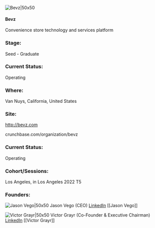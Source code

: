 

![Bevz|50x50](https://res.cloudinary.com/crunchbase-production/image/upload/uqr1lzkjyprkl9qdhxib)

#### Bevz
Convenience store technology and services platform

### Stage: 
Seed - Graduate 

### Current Status: 
Operating

### Where:
Van Nuys, California, United States

### Site:
http://bevz.com



crunchbase.com/organization/bevz

### Current Status: 
Operating

### Cohort/Sessions: 
Los Angeles, in Los Angeles 2022 T5

### Founders: 

![Jason Vego|50x50](https://www.f6s.com/content-resource/profiles/3057141_th2.jpg) Jason Vego (CEO) [LinkedIn](https://linkedin.com/in/jvego) [[Jason Vego]]

![Victor Grayr|50x50]() Victor Grayr (Co-Founder & Executive Chairman) [LinkedIn](https://linkedin.com/in/victorgrayr) [[Victor Grayr]]


